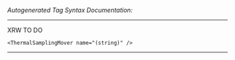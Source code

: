 _Autogenerated Tag Syntax Documentation:_

---
XRW TO DO

```
<ThermalSamplingMover name="(string)" />
```



---
